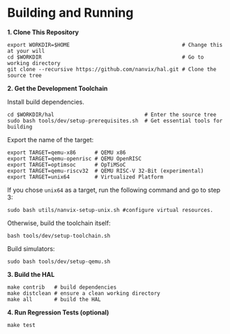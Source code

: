 # Building and Running
**1. Clone This Repository**

```
export WORKDIR=$HOME                                    # Change this at your will
cd $WORKDIR                                             # Go to working directory
git clone --recursive https://github.com/nanvix/hal.git # Clone the source tree

```

**2. Get the Development Toolchain**

Install build dependencies.

```
cd $WORKDIR/hal                             # Enter the source tree
sudo bash tools/dev/setup-prerequisites.sh  # Get essential tools for building

```

Export the name of the target:

```
export TARGET=qemu-x86      # QEMU x86
export TARGET=qemu-openrisc # QEMU OpenRISC
export TARGET=optimsoc      # OpTiMSoC
export TARGET=qemu-riscv32  # QEMU RISC-V 32-Bit (experimental)
export TARGET=unix64        # Virtualized Platform 

```

If you chose  `unix64`  as a target, run the following command and go to step 3:

```
sudo bash utils/nanvix-setup-unix.sh #configure virtual resources.

```

Otherwise, build the toolchain itself:

```
bash tools/dev/setup-toolchain.sh

```

Build simulators:

```
sudo bash tools/dev/setup-qemu.sh

```

**3. Build the HAL**

```
make contrib   # build dependencies
make distclean # ensure a clean working directory
make all       # build the HAL

```

**4. Run Regression Tests (optional)**

```
make test
```
